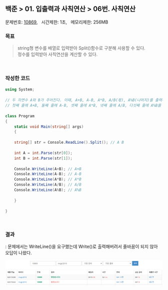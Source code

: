 
## 백준 > 01. 입출력과 사칙연산 > 06번. 사칙연산    
문제번호: [10869](https://www.acmicpc.net/problem/10869), &nbsp; 시간제한: 1초, &nbsp; 메모리제한: 256MB

### 목표
>string형 변수를 배열로 입력받아 Split()함수로 구분해 사용할 수 있다.    
>정수를 입력받아 사칙연산을 계산할 수 있다.

<br>

### 작성한 코드   

```cs
using System;

// 두 자연수 A와 B가 주어진다. 이때, A+B, A-B, A*B, A/B(몫), A%B(나머지)를 출력하는 프로그램을 작성하시오.
// 첫째 줄에 A+B, 둘째 줄에 A-B, 셋째 줄에 A*B, 넷째 줄에 A/B, 다섯째 줄에 A%B를 출력한다.

class Program
{
    static void Main(string[] args)
    {
    
    string[] str = Console.ReadLine().Split(); // A B

    int A = int.Parse(str[0]);
    int B = int.Parse(str[1]);         

    Console.WriteLine(A+B); // A+B
    Console.WriteLine(A-B); // A-B
    Console.WriteLine(A*B); // A*B
    Console.WriteLine(A/B); // A/B
    Console.WriteLine(A%B); // A%B 

    }    
    
}
```

<br>

### 결과    
: 문제에서는 WriteLine()을 요구했는데 Write()로 출력해버려서 줄바꿈이 되지 않아 오답이 나왔다.

![01단계 06번문항 제출결과](00/result_06.png)